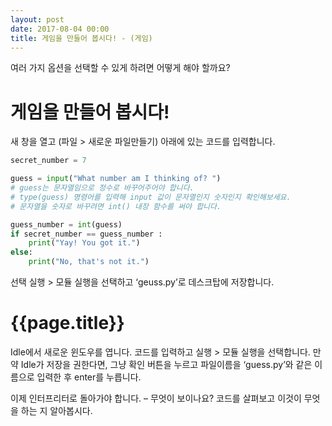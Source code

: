 ```yaml
---
layout: post
date: 2017-08-04 00:00
title: 게임을 만들어 봅시다! - (게임)
---
```


<div id="ppt" markdown="1">

여러 가지 옵션을 선택할 수 있게 하려면 어떻게 해야 할까요?

# 게임을 만들어 봅시다!

새 창을 열고 (파일 > 새로운 파일만들기) 아래에 있는 코드를 입력합니다.

```python
secret_number = 7

guess = input("What number am I thinking of? ")
# guess는 문자열임으로 정수로 바꾸어주어야 합니다.
# type(guess) 명령어를 입력해 input 값이 문자열인지 숫자인지 확인해보세요.
# 문자열을 숫자로 바꾸려면 int() 내장 함수를 써야 합니다.

guess_number = int(guess)
if secret_number == guess_number :
    print("Yay! You got it.")
else:
    print("No, that's not it.")
```
선택 실행 > 모듈 실행을 선택하고 ‘geuss.py’로 데스크탑에 저장합니다.

</div>

<div id="desc" markdown="1">

# {{page.title}}

Idle에서 새로운 윈도우를 엽니다. 코드를 입력하고 실행 > 모듈 실행을 선택합니다. 만약 Idle가 저장을 권한다면, 그냥 확인 버튼을 누르고 파일이름을 ‘guess.py’와 같은 이름으로 입력한 후 enter를 누릅니다.

이제 인터프리터로 돌아가야 합니다. – 무엇이 보이나요? 코드를 살펴보고 이것이 무엇을 하는 지 알아봅시다.
</div>


